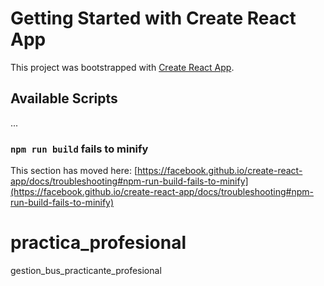 # Getting Started with Create React App

This project was bootstrapped with [Create React App](https://github.com/facebook/create-react-app).

## Available Scripts
...
### `npm run build` fails to minify

This section has moved here: [https://facebook.github.io/create-react-app/docs/troubleshooting#npm-run-build-fails-to-minify](https://facebook.github.io/create-react-app/docs/troubleshooting#npm-run-build-fails-to-minify)

# practica_profesional
gestion_bus_practicante_profesional

